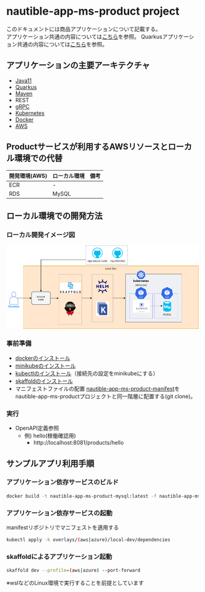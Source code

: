 # nautible-app-ms-product project
このドキュメントには商品アプリケーションについて記載する。  
アプリケーション共通の内容については[こちら](https://github.com/nautible/docs/blob/main/referenceapp-architecture/README.md)を参照。
Quarkusアプリケーション共通の内容については[こちら](https://github.com/nautible/docs/blob/main/reference/quarkus/README.md)を参照。

## アプリケーションの主要アーキテクチャ
* [Java11](https://www.oracle.com/java/)
* [Quarkus](https://quarkus.io/)
* [Maven](https://maven.apache.org/)
* REST
* [gRPC](https://grpc.io/)
* [Kubernetes](https://kubernetes.io/)
* [Docker](https://www.docker.com/)
* [AWS](https://aws.amazon.com/)

## Productサービスが利用するAWSリソースとローカル環境での代替
|  開発環境(AWS)  |  ローカル環境  | 備考 |
| ---- | ---- | ---- |
| ECR | - |  |
| RDS | MySQL |  |

## ローカル環境での開発方法
### ローカル開発イメージ図
![ローカル開発イメージ](local-dev-image.png)

### 事前準備
* [dockerのインストール](https://docs.docker.com/get-docker/)
* [minikubeのインストール](https://kubernetes.io/ja/docs/tasks/tools/install-minikube/)
* [kubectlのインストール](https://kubernetes.io/ja/docs/tasks/tools/install-kubectl/)（接続先の設定をminikubeにする）
* [skaffoldのインストール](https://skaffold.dev/docs/install/)
* マニフェストファイルの配置
  [nautible-app-ms-product-manifest](https://github.com/nautible/nautible-app-ms-product-manifest)をnautible-app-ms-productプロジェクトと同一階層に配置する(git clone)。

### 実行
- OpenAPI定義参照
  - 例) hello(稼働確認用)
    - http://localhost:8081/products/hello

## サンプルアプリ利用手順

### アプリケーション依存サービスのビルド

```bash
docker build -t nautible-app-ms-product-mysql:latest -f nautible-app-ms-product-build/src/test/docker/database/Dockerfile .
```

### アプリケーション依存サービスの起動

manifestリポジトリでマニフェストを適用する

```bash
kubectl apply -k overlays/(aws|azure)/local-dev/dependencies
```
### skaffoldによるアプリケーション起動

```bash
skaffold dev --profile=(aws|azure) --port-forward
```
※wslなどのLinux環境で実行することを前提としています
